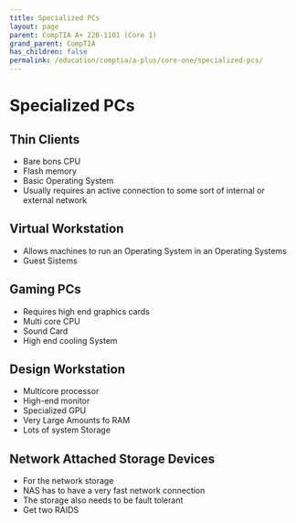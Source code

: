 ```yaml
---
title: Specialized PCs
layout: page
parent: CompTIA A+ 220-1101 (Core 1)
grand_parent: CompTIA
has_children: false
permalink: /education/comptia/a-plus/core-one/specialized-pcs/
---
```


# Specialized PCs

## Thin Clients

- Bare bons CPU
- Flash memory
- Basic Operating System
- Usually requires an active connection to some sort of internal or external network

## Virtual Workstation

- Allows machines to run an Operating System in an Operating Systems
- Guest Sistems

## Gaming PCs

- Requires high end graphics cards
- Multi core CPU
- Sound Card
- High end cooling System

## Design Workstation

- Multicore processor
- High-end monitor
- Specialized GPU
- Very Large Amounts fo RAM
- Lots of system Storage

## Network Attached Storage Devices

- For the network storage
- NAS has to have a very fast network connection
- The storage also needs to be fault tolerant
- Get two RAIDS
